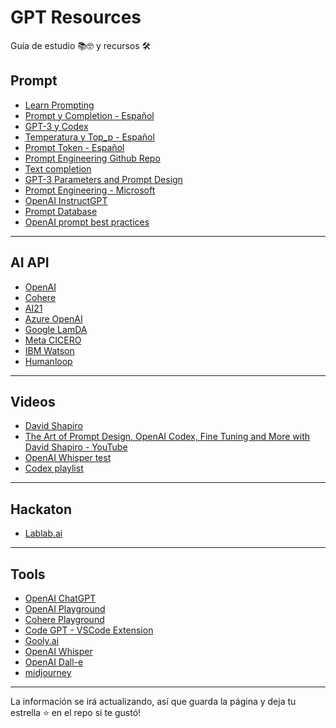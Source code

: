 # GPT Resources
Guía de estudio 📚🤓 y recursos 🛠


## Prompt

- [Learn Prompting](https://learnprompting.org/)
- [Prompt y Completion - Español](https://medium.com/@dan.avila7/prompt-y-completion-en-openai-8608dad0b153)
- [GPT-3 y Codex](https://medium.com/@dan.avila7/modelos-de-gpt-3-y-codex-11a64948d87)
- [Temperatura y Top_p - Español](https://medium.com/@dan.avila7/c%C3%B3mo-manejar-los-par%C3%A1metros-temperature-y-top-p-en-openai-b45892b250be)
- [Prompt Token - Español](https://medium.com/@dan.avila7/concepto-de-tokens-en-openai-f5d4196076f6)
- [Prompt Engineering Github Repo](https://github.com/dair-ai/Prompt-Engineering-Guide)
- [Text completion](https://beta.openai.com/docs/guides/completion/introduction)
- [GPT-3 Parameters and Prompt Design](https://medium.com/towards-data-science/gpt-3-parameters-and-prompt-design-1a595dc5b405)
- [Prompt Engineering - Microsoft](https://microsoft.github.io/prompt-engineering/)
- [OpenAI InstructGPT](https://openai.com/blog/instruction-following/)
- [Prompt Database](https://huggingface.co/datasets/fka/awesome-chatgpt-prompts)
- [OpenAI prompt best practices](https://help.openai.com/en/articles/6654000-best-practices-for-prompt-engineering-with-openai-api)

<hr>

## AI API

- [OpenAI](https://openai.com/)
- [Cohere](https://cohere.ai/)
- [AI21](https://www.ai21.com/)
- [Azure OpenAI](https://learn.microsoft.com/en-us/azure/cognitive-services/openai/)
- [Google LamDA](https://blog.google/technology/ai/join-us-in-the-ai-test-kitchen/)
- [Meta CICERO](https://ai.facebook.com/blog/cicero-ai-negotiates-persuades-and-cooperates-with-people/)
- [IBM Watson](https://www.ibm.com/watson)
- [Humanloop](https://humanloop.com/)

<hr>

## Videos

- [David Shapiro](https://youtu.be/ePdmv4ucmb8)
- [The Art of Prompt Design, OpenAI Codex, Fine Tuning and More with David Shapiro - YouTube](https://youtu.be/VSeGgDNONaY)
- [OpenAI Whisper test](https://youtu.be/OCBZtgQGt1I)
- [Codex playlist](https://www.youtube.com/playlist?list=PLOXw6I10VTv_FhQbbvYh1FvbiaPf43Ve2)

<hr>

## Hackaton

- [Lablab.ai](https://lablab.ai/)

<hr>

## Tools

- [OpenAI ChatGPT](https://chat.openai.com/)
- [OpenAI Playground](https://beta.openai.com/playground)
- [Cohere Playground](https://os.cohere.ai/playground)
- [Code GPT -  VSCode Extension](https://marketplace.visualstudio.com/items?itemName=DanielSanMedium.dscodegpt)
- [Gooly.ai](https://gooly.ai/)
- [OpenAI Whisper](https://github.com/openai/whisper)
- [OpenAI Dall-e](https://openai.com/dall-e-2/)
- [midjourney](https://midjourney.com/home/?callbackUrl=%2Fapp%2F)

<hr>
La información se irá actualizando, así que guarda la página y deja tu estrella ⭐️ en el repo si te gustó!


